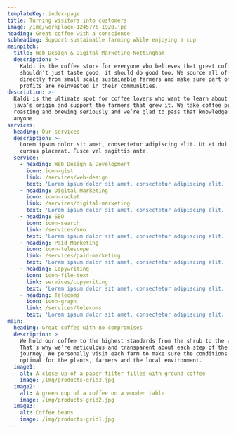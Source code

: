 ```yaml
---
templateKey: index-page
title: Turning visitors into customers
image: /img/workplace-1245776_1920.jpg
heading: Great coffee with a conscience
subheading: Support sustainable farming while enjoying a cup
mainpitch:
  title: Web Design & Digital Marketing Nottingham
  description: >
    Kaldi is the coffee store for everyone who believes that great coffee
    shouldn't just taste good, it should do good too. We source all of our beans
    directly from small scale sustainable farmers and make sure part of the
    profits are reinvested in their communities.
description: >-
  Kaldi is the ultimate spot for coffee lovers who want to learn about their
  java’s origin and support the farmers that grew it. We take coffee production,
  roasting and brewing seriously and we’re glad to pass that knowledge to
  anyone.
services:
  heading: Our services
  description: >-
    Lorem ipsum dolor sit amet, consectetur adipiscing elit. Ut et dui id ligula
    cursus placerat. Fusce vel sagittis ante.
  service:
    - heading: Web Design & Development
      icon: icon-gist
      link: /services/web-design
      text: 'Lorem ipsum dolor sit amet, consectetur adipiscing elit. '
    - heading: Digital Marketing
      icon: icon-rocket
      link: /services/digital-marketing
      text: 'Lorem ipsum dolor sit amet, consectetur adipiscing elit. '
    - heading: SEO
      icon: icon-search
      link: /services/seo
      text: 'Lorem ipsum dolor sit amet, consectetur adipiscing elit. '
    - heading: Paid Marketing
      icon: icon-telescope
      link: /services/paid-marketing
      text: 'Lorem ipsum dolor sit amet, consectetur adipiscing elit. '
    - heading: Copywriting
      icon: icon-file-text
      link: services/copywriting
      text: 'Lorem ipsum dolor sit amet, consectetur adipiscing elit. '
    - heading: Telecoms
      icon: icon-graph
      link: /services/telecoms
      text: 'Lorem ipsum dolor sit amet, consectetur adipiscing elit. '
main:
  heading: Great coffee with no compromises
  description: >
    We hold our coffee to the highest standards from the shrub to the cup.
    That’s why we’re meticulous and transparent about each step of the coffee’s
    journey. We personally visit each farm to make sure the conditions are
    optimal for the plants, farmers and the local environment.
  image1:
    alt: A close-up of a paper filter filled with ground coffee
    image: /img/products-grid3.jpg
  image2:
    alt: A green cup of a coffee on a wooden table
    image: /img/products-grid2.jpg
  image3:
    alt: Coffee beans
    image: /img/products-grid1.jpg
---
```


